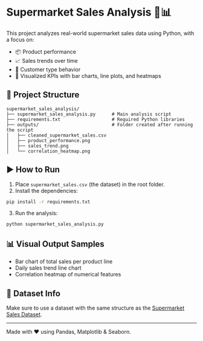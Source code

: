 # Supermarket Sales Analysis 🛒📊

This project analyzes real-world supermarket sales data using Python, with a focus on:

- 📦 Product performance
- 📈 Sales trends over time
- 👥 Customer type behavior
- 🎯 Visualized KPIs with bar charts, line plots, and heatmaps

## 📂 Project Structure

```
supermarket_sales_analysis/
├── supermarket_sales_analysis.py      # Main analysis script
├── requirements.txt                   # Required Python libraries
├── outputs/                           # Folder created after running the script
│   ├── cleaned_supermarket_sales.csv
│   ├── product_performance.png
│   ├── sales_trend.png
│   └── correlation_heatmap.png
```

## ▶️ How to Run

1. Place `supermarket_sales.csv` (the dataset) in the root folder.
2. Install the dependencies:

```bash
pip install -r requirements.txt
```

3. Run the analysis:

```bash
python supermarket_sales_analysis.py
```

## 📊 Visual Output Samples

- Bar chart of total sales per product line
- Daily sales trend line chart
- Correlation heatmap of numerical features

## 📁 Dataset Info

Make sure to use a dataset with the same structure as the [Supermarket Sales Dataset](https://www.kaggle.com/datasets/aungpyaeap/supermarket-sales).

---

Made with ❤️ using Pandas, Matplotlib & Seaborn.
